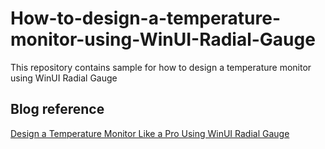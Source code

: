 # How-to-design-a-temperature-monitor-using-WinUI-Radial-Gauge
This repository contains sample for how to design a temperature monitor using WinUI Radial Gauge

## Blog reference
[Design a Temperature Monitor Like a Pro Using WinUI Radial Gauge](https://www.syncfusion.com/blogs/post/temperature-monitor-winui-radial-gauge.aspx)
